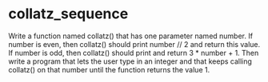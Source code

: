 # collatz_sequence
Write a function named collatz() that has one parameter named number. If number is even, then collatz() should print number // 2 and return this value. If number is odd, then collatz() should print and return 3 * number + 1. Then write a program that lets the user type in an integer and that keeps calling collatz() on that number until the function returns the value 1.  
